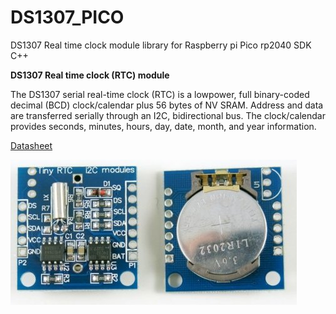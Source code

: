 # DS1307_PICO 

DS1307 Real time clock module library for Raspberry pi Pico rp2040 SDK C++

**DS1307 Real time clock (RTC) module**

The DS1307 serial real-time clock (RTC) is a lowpower, full binary-coded decimal (BCD) clock/calendar
plus 56 bytes of NV SRAM. Address and data are transferred serially through an I2C, bidirectional bus.
The clock/calendar provides seconds, minutes, hours,
day, date, month, and year information.

[ Datasheet ](https://datasheets.maximintegrated.com/en/ds/DS1307.pdf)

![ ds1307 ](https://github.com/gavinlyonsrepo/pic_16F18346_projects/blob/master/images/ds1307.jpg)
